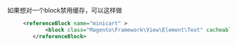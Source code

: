 如果想对一个block禁用缓存，可以这样做

```xml
     <referenceBlock name="minicart" >
            <block class="Magento\Framework\View\Element\Text" cacheable="false" />
        </referenceBlock>
```